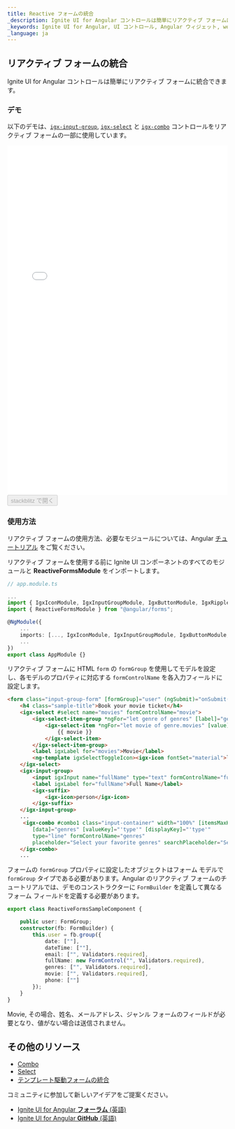 ```yaml
---
title: Reactive フォームの統合
_description: Ignite UI for Angular コントロールは簡単にリアクティブ フォームに統合できます。 
_keywords: Ignite UI for Angular, UI コントロール, Angular ウィジェット, web ウィジェット, UI ウィジェット, Angular, ネイティブ Angular コンポーネント スイート, ネイティブ Angular コントロール, ネイティブ Angular コンポーネント ライブラリ, Angular Combo コンポーネント,  Angular リアクティブ フォーム, Angular フォーム
_language: ja
---
```


## リアクティブ フォームの統合
<p class="highlight">
Ignite UI for Angular コントロールは簡単にリアクティブ フォームに統合できます。
</p>
<div class="divider"></div>

### デモ
以下のデモは、[`igx-input-group`]({environment:angularApiUrl}/classes/igxinputgroupcomponent.html), [`igx-select`]({environment:angularApiUrl}/classes/igxselectcomponent.html) と [`igx-combo`]({environment:angularApiUrl}/classes/igxcombocomponent.html) コントロールをリアクティブ フォームの一部に使用しています。

<div class="sample-container loading" style="height: 800px;">
    <iframe id="reactive-forms-sample" frameborder="0" seamless width="100%" height="100%" src="{environment:demosBaseUrl}/data-entries/reactive-forms" onload="onSampleIframeContentLoaded(this);"></iframe>
</div>
<div>
    <button data-localize="stackblitz" disabled class="stackblitz-btn" data-iframe-id="reactive-forms-sample" data-demos-base-url="{environment:demosBaseUrl}">stackblitz で開く</button>
</div>
<div class="divider--half"></div>

### 使用方法

リアクティブ フォームの使用方法、必要なモジュールについては、Angular [チュートリアル](https://angular.io/guide/reactive-forms) をご覧ください。

リアクティブ フォームを使用する前に Ignite UI コンポーネントのすべてのモジュールと **ReactiveFormsModule** をインポートします。

```typescript
// app.module.ts

...
import { IgxIconModule, IgxInputGroupModule, IgxButtonModule, IgxRippleModule, IgxDatePickerModule, IgxTimePickerModule, IgxComboModule, IgxSelectModule } from "igniteui-angular";
import { ReactiveFormsModule } from "@angular/forms";

@NgModule({
    ...
    imports: [..., IgxIconModule, IgxInputGroupModule, IgxButtonModule, IgxRippleModule, IgxDatePickerModule, IgxTimePickerModule, IgxComboModule, IgxSelectModule, ReactiveFormsModule],
    ...
})
export class AppModule {}
```


リアクティブ フォームに HTML `form` の `formGroup` を使用してモデルを設定し、各モデルのプロパティに対応する `formControlName` を各入力フィールドに設定します。

```html
<form class="input-group-form" [formGroup]="user" (ngSubmit)="onSubmit()">
    <h4 class="sample-title">Book your movie ticket</h4>
    <igx-select #select name="movies" formControlName="movie">
        <igx-select-item-group *ngFor="let genre of genres" [label]="genre.type">
            <igx-select-item *ngFor="let movie of genre.movies" [value]="movie">
                {{ movie }}
            </igx-select-item>
        </igx-select-item-group>
        <label igxLabel for="movies">Movie</label>
        <ng-template igxSelectToggleIcon><igx-icon fontSet="material">local_movies</igx-icon></ng-template>
    </igx-select>
    <igx-input-group>
        <input igxInput name="fullName" type="text" formControlName="fullName"/>
        <label igxLabel for="fullName">Full Name</label>
        <igx-suffix>
            <igx-icon>person</igx-icon>
        </igx-suffix>
    </igx-input-group>
    ...
     <igx-combo #combo1 class="input-container" width="100%" [itemsMaxHeight]="130"
        [data]="genres" [valueKey]="'type'" [displayKey]="'type'"
        type="line" formControlName="genres"
        placeholder="Select your favorite genres" searchPlaceholder="Search...">
    </igx-combo>
    ...
```
フォームの `formGroup` プロパティに設定したオブジェクトはフォーム モデルで `formGroup` タイプである必要があります。Angular のリアクティブ フォームのチュートリアルでは、デモのコンストラクターに `FormBuilder` を定義して異なるフォーム フィールドを定義する必要があります。

```typescript
export class ReactiveFormsSampleComponent {

    public user: FormGroup;
    constructor(fb: FormBuilder) {
        this.user = fb.group({
            date: [""],
            dateTime: [""],
            email: ["", Validators.required],
            fullName: new FormControl("", Validators.required),
            genres: ["", Validators.required],
            movie: ["", Validators.required],
            phone: [""]
        });
    }
}
```

Movie, その場合、姓名、メールアドレス、ジャンル フォームのフィールドが必要となり、値がない場合は送信されません。

## その他のリソース
<div class="divider--half"></div>

* [Combo](combo.md)
* [Select](select.md)
* [テンプレート駆動フォームの統合](input_group.md)

コミュニティに参加して新しいアイデアをご提案ください。

* [Ignite UI for Angular **フォーラム** (英語)](https://www.infragistics.com/community/forums/f/ignite-ui-for-angular)
* [Ignite UI for Angular **GitHub** (英語)](https://github.com/IgniteUI/igniteui-angular)
